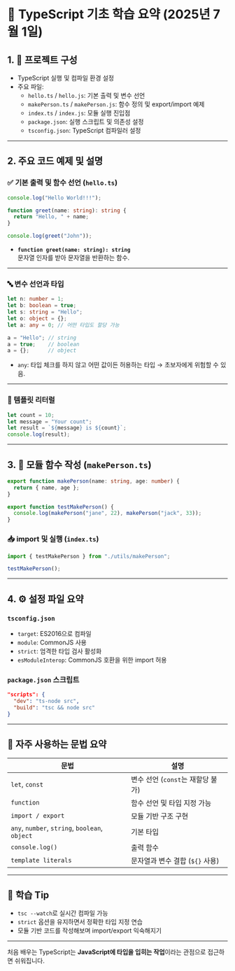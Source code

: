 
# 📘 TypeScript 기초 학습 요약 (2025년 7월 1일)

## 1. 🔧 프로젝트 구성

- TypeScript 실행 및 컴파일 환경 설정
- 주요 파일:
  - `hello.ts` / `hello.js`: 기본 출력 및 변수 선언
  - `makePerson.ts` / `makePerson.js`: 함수 정의 및 export/import 예제
  - `index.ts` / `index.js`: 모듈 실행 진입점
  - `package.json`: 실행 스크립트 및 의존성 설정
  - `tsconfig.json`: TypeScript 컴파일러 설정

---

## 2. 주요 코드 예제 및 설명

### ✅ 기본 출력 및 함수 선언 (`hello.ts`)
```ts
console.log("Hello World!!!");

function greet(name: string): string {
  return "Hello, " + name;
}

console.log(greet("John"));
```
- **`function greet(name: string): string`**  
  문자열 인자를 받아 문자열을 반환하는 함수.

---

### 🔤 변수 선언과 타입
```ts
let n: number = 1;
let b: boolean = true;
let s: string = "Hello";
let o: object = {};
let a: any = 0; // 어떤 타입도 할당 가능

a = "Hello"; // string
a = true;    // boolean
a = {};      // object
```
- `any`: 타입 체크를 하지 않고 어떤 값이든 허용하는 타입 → 초보자에게 위험할 수 있음.

---

### 🧩 템플릿 리터럴
```ts
let count = 10;
let message = "Your count";
let result = `${message} is ${count}`;
console.log(result);
```

---

## 3. 👥 모듈 함수 작성 (`makePerson.ts`)
```ts
export function makePerson(name: string, age: number) {
  return { name, age };
}

export function testMakePerson() {
  console.log(makePerson("jane", 22), makePerson("jack", 33));
}
```

### 📥 import 및 실행 (`index.ts`)
```ts
import { testMakePerson } from "./utils/makePerson";

testMakePerson();
```

---

## 4. ⚙️ 설정 파일 요약

### `tsconfig.json`
- `target`: ES2016으로 컴파일
- `module`: CommonJS 사용
- `strict`: 엄격한 타입 검사 활성화
- `esModuleInterop`: CommonJS 호환을 위한 import 허용

### `package.json` 스크립트
```json
"scripts": {
  "dev": "ts-node src",
  "build": "tsc && node src"
}
```

---

## 🔁 자주 사용하는 문법 요약

| 문법                | 설명 |
|---------------------|------|
| `let`, `const`       | 변수 선언 (`const`는 재할당 불가) |
| `function`           | 함수 선언 및 타입 지정 가능 |
| `import / export`    | 모듈 기반 구조 구현 |
| `any`, `number`, `string`, `boolean`, `object` | 기본 타입 |
| `console.log()`      | 출력 함수 |
| `template literals`  | 문자열과 변수 결합 (`${}` 사용) |

---

## 📝 학습 Tip
- `tsc --watch`로 실시간 컴파일 가능
- `strict` 옵션을 유지하면서 정확한 타입 지정 연습
- 모듈 기반 코드를 작성해보며 import/export 익숙해지기

---

처음 배우는 TypeScript는 **JavaScript에 타입을 입히는 작업**이라는 관점으로 접근하면 쉬워집니다.
